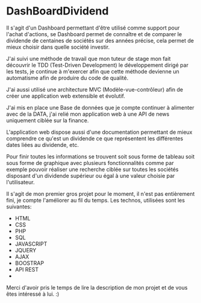 # DashBoardDividend

Il s'agit d'un Dashboard permettant d'être utilisé comme support pour l'achat d'actions, se Dashboard permet de connaître et de comparer le dividende de centaines de sociétés sur des années précise, cela permet de mieux choisir dans quelle société investir.

J'ai suivi une méthode de travail que mon tuteur de stage mon fait découvrir le TDD (Test-Driven Development) le développement dirigé par les tests, je continue à m'exercer afin que cette méthode devienne un automatisme afin de produire du code de qualité.

J'ai aussi utilisé une architecture MVC (Modèle-vue-contrôleur) afin de créer une application web extensible et évolutif.

J'ai mis en place une Base de données que je compte continuer à alimenter avec de la DATA, j'ai relié mon application web à une API de news uniquement ciblée sur la finance.

L'application web dispose aussi d'une documentation permettant de mieux comprendre ce qu'est un dividende ce que représentent les différentes dates liées au dividende, etc.

Pour finir toutes les informations se trouvent soit sous forme de tableau soit sous forme de graphique avec plusieurs fonctionnalités comme par exemple pouvoir réaliser une recherche ciblée sur toutes les sociétés disposant d'un dividende supérieur ou égal à une valeur choisie par l'utilisateur.

Il s'agit de mon premier gros projet pour le moment, il n'est pas entièrement fini, je compte l'améliorer au fil du temps.
Les technos, utilisées sont les suivantes: 

- HTML
- CSS
- PHP
- SQL
- JAVASCRIPT
- JQUERY
- AJAX
- BOOSTRAP
- API REST
- 
Merci d'avoir pris le temps de lire la description de mon projet et de vous êtes intéressé à lui. :)
